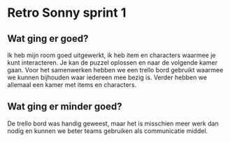 # Retro Sonny sprint 1

## Wat ging er goed?

Ik heb mijn room goed uitgewerkt, ik heb item en characters waarmee je kunt interacteren. Je kan de puzzel oplossen en naar de volgende kamer gaan. Voor het samenwerken hebben we een trello bord gebruikt waarmee we kunnen bijhouden waar iedereen mee bezig is. Verder hebben we allemaal een kamer met items en characters.

## Wat ging er minder goed?

De trello bord was handig geweest, maar het is misschien meer werk dan nodig en kunnen we beter teams gebruiken als communicatie middel.
